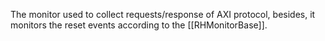 The monitor used to collect requests/response of AXI protocol, besides, it monitors the reset events according to the [[RHMonitorBase]].
